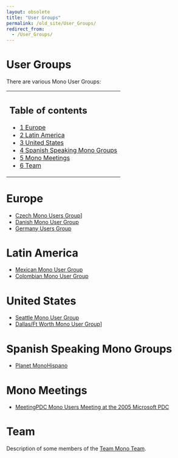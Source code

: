 ```yaml
---
layout: obsolete
title: "User Groups"
permalink: /old_site/User_Groups/
redirect_from:
  - /User_Groups/
---
```


User Groups
===========

There are various Mono User Groups:

<table>
<col width="100%" />
<tbody>
<tr class="odd">
<td align="left"><h2>Table of contents</h2>
<ul>
<li><a href="#europe">1 Europe</a></li>
<li><a href="#latin-america">2 Latin America</a></li>
<li><a href="#united-states">3 United States</a></li>
<li><a href="#spanish-speaking-mono-groups">4 Spanish Speaking Mono Groups</a></li>
<li><a href="#mono-meetings">5 Mono Meetings</a></li>
<li><a href="#team">6 Team</a></li>
</ul></td>
</tr>
</tbody>
</table>

Europe
======

-   [Czech Mono Users Group](http://www.czmug.net/)]
-   [Danish Mono User Group]({{site.github.url}}/old_site/MUG:Denmark "MUG:Denmark")
-   [Germany Users Group](http://www.mono-project.de/)

Latin America
=============

-   [Mexican Mono User Group](http://mx.groups.yahoo.com/group/monomx/)
-   [Colombian Mono User Group]({{site.github.url}}/old_site/MUG:Colombia "MUG:Colombia")

United States
=============

-   [Seattle Mono User Group](http://www.mono-seattle.org/)
-   [Dallas/Ft Worth Mono User Group](http://www.mono-dallas.org/)]

Spanish Speaking Mono Groups
============================

-   [Planet MonoHispano](http://planeta.mono-hispano.org)

Mono Meetings
=============

-   [MeetingPDC Mono Users Meeting at the 2005 Microsoft PDC](/index.php?title=MeetingPDC_Mono_Users_Meeting_at_the_2005_Microsoft_PDC&action=edit&redlink=1 "MeetingPDC Mono Users Meeting at the 2005 Microsoft PDC (page does not exist)")

Team
====

Description of some members of the [Team Mono Team](/index.php?title=Team_Mono_Team&action=edit&redlink=1 "Team Mono Team (page does not exist)").

